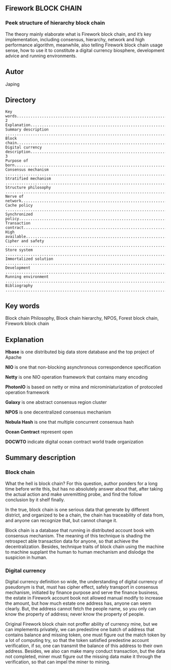 ## Firework BLOCK CHAIN
### Peek structure of hierarchy block chain

The theory mainly elaborate what is Firework block 
chain, and it’s key implementation, including 
consensus, hierarchy, network and high performance 
algorithm, meanwhile, also telling Firework block 
chain usage sense, how to use it to constitute a 
digital currency biosphere, development advice and 
running environments.

## Autor

<p>
  <span>Japing</span>
</p>

## Directory
```
Key words............................................................................................................. 2
Explanation............................................................................................................2
Summary description ...................................................................................................3
Block chain............................................................................................................3
Digital currency description.......................................................................................... 3
Purpose of born........................................................................................................4
Consensus mechanism ...................................................................................................5
Stratified mechanism ..................................................................................................6
Structure philosophy ..................................................................................................8
Nerve of network.......................................................................................................8
Cache policy ..........................................................................................................10
Synchronized policy....................................................................................................10
Transaction contract...................................................................................................12
High available.........................................................................................................13
Cipher and safety .....................................................................................................13
Store system ..........................................................................................................14
Immortalized solution .................................................................................................15
Development ...........................................................................................................16
Running environment ...................................................................................................17
Bibliography ..........................................................................................................19
```

## Key words

Block chain Philosophy, Block chain hierarchy, NPOS, Forest block chain, Firework 
block chain

## Explanation

<p><b>Hbase</b> is one distributed big data store database and the top project of Apache</p>
<p><b>NIO</b> is one that non-blocking asynchronous correspondence specification</p>
<p><b>Netty</b> is one NIO operation framework that contains many encoding</p>
<p><b>PhotonIO</b> is based on netty or mina and microminiaturization of protocoled 
operation framework</p>
<p><b>Galaxy</b> is one abstract consensus region cluster</p>
<p><b>NPOS</b> is one decentralized consensus mechanism</p>
<p><b>Nebula Hash</b> is one that multiple concurrent consensus hash</p>
<p><b>Ocean Contract</b> represent open</p>
<p><b>DOCWTO</b> indicate digital ocean contract world trade organization</p>

## Summary description

### Block chain
<p>What the hell is block chain? For this question, author ponders for a long time 
before write this, but has no absolutely answer about that, after taking the actual 
action and make unremitting probe, and find the follow conclusion by it shelf
finally.</p>
<p>In the true, block chain is one serious data that generate by different district, 
and organized to be a chain, the chain has traceability of data from, and anyone 
can recognize that, but cannot change it.</p>
<p>Block chain is a database that running in distributed account book with 
consensus mechanism. The meaning of this technique is shading the retrospect 
able transaction data for anyone, so that achieve the decentralization. Besides, 
technique traits of block chain using the machine to machine supplant the human 
to human mechanism and dislodge the suspicion in human.</p>

### Digital currency

<p>Digital currency definition so wide, the understanding of digital currency of 
pseudonym is that, must has cipher effect, safely transport in consensus 
mechanism, initiated by finance purpose and serve the finance business, the estate 
in Firework account book not allowed manual modify to increase the amount, but 
how much estate one address has, anyone can seem clearly. But, the address 
cannot fetch the people name, so you only can know the property of address; never 
know the property of people.</p>
<p>Original Firework block chain not proffer ability of currency mine, but we can 
implements privately, we can predestine one batch of address that contains balance 
and missing token, one must figure out the match token by a lot of computing try, 
so that the token satisfied predestine account verification, if so, one can transmit 
the balance of this address to their own address. Besides, we also can make many 
conduct transaction, but the data not completed, miner must figure out the missing 
data make it through the verification, so that can impel the miner to mining.</p>
